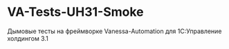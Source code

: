 # VA-Tests-UH31-Smoke
Дымовые тесты на фреймворке Vanessa-Automation для 1С:Управление холдингом 3.1
